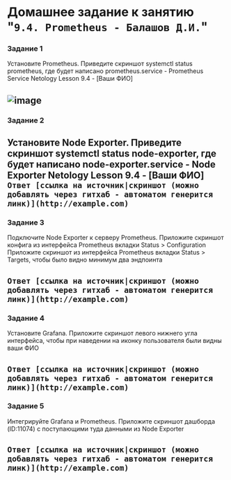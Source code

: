 # Домашнее задание к занятию "`9.4. Prometheus - Балашов Д.И.`" 
   
### Задание 1
Установите Prometheus.
Приведите скриншот systemctl status prometheus, где будет написано prometheus.service - Prometheus Service Netology Lesson 9.4 - [Ваши ФИО]

![image](https://user-images.githubusercontent.com/117297288/212824144-09eb359f-503d-4cd0-88c7-c55876e3de64.png)
---

### Задание 2
Установите Node Exporter.
Приведите скриншот systemctl status node-exporter, где будет написано node-exporter.service - Node Exporter Netology Lesson 9.4 - [Ваши ФИО]
`Ответ [ссылка на источник|скриншот (можно добавлять через гитхаб - автоматом генерится линк)](http://example.com)`
---
### Задание 3
Подключите Node Exporter к серверу Prometheus.
Приложите скриншот конфига из интерфейса Prometheus вкладки Status > Configuration Приложите скриншот из интерфейса Prometheus вкладки Status > Targets, чтобы было видно минимум два эндпоинта

`Ответ [ссылка на источник|скриншот (можно добавлять через гитхаб - автоматом генерится линк)](http://example.com)`
---
### Задание 4
Установите Grafana.
Приложите скриншот левого нижнего угла интерфейса, чтобы при наведении на иконку пользователя были видны ваши ФИО

`Ответ [ссылка на источник|скриншот (можно добавлять через гитхаб - автоматом генерится линк)](http://example.com)`
---
### Задание 5
Интегрируйте Grafana и Prometheus.
Приложите скриншот дашборда (ID:11074) с поступающими туда данными из Node Exporter

`Ответ [ссылка на источник|скриншот (можно добавлять через гитхаб - автоматом генерится линк)](http://example.com)`
---
